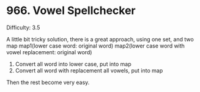 # 966. Vowel Spellchecker

Difficulty: 3.5

A little bit tricky solution, there is a great approach, using one set, and two map
map1(lower case word: original word)
map2(lower case word with vowel replacement: original word)
1. Convert all word into lower case, put into map
2. Convert all word with replacement all vowels, put into map

Then the rest become very easy.